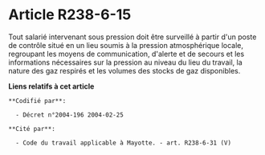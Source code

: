 # Article R238-6-15

Tout salarié intervenant sous pression doit être surveillé à partir d'un poste de contrôle situé en un lieu soumis à la
pression atmosphérique locale, regroupant les moyens de communication, d'alerte et de secours et les informations nécessaires
sur la pression au niveau du lieu du travail, la nature des gaz respirés et les volumes des stocks de gaz disponibles.

**Liens relatifs à cet article**

	**Codifié par**:

	  - Décret n°2004-196 2004-02-25

	**Cité par**:

	  - Code du travail applicable à Mayotte. - art. R238-6-31 (V)
